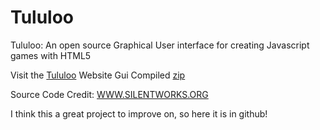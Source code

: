 Tululoo
=======

Tululoo: An open source Graphical User interface for creating Javascript games with HTML5

Visit the [Tululoo](http://tululoo.com/) Website
Gui Compiled [zip](https://www.dropbox.com/s/swrem0ls8p34280/tululoo130.zip?dl=0)

Source Code Credit: [WWW.SILENTWORKS.ORG](http://www.silentworks.com)

I think this a great project to improve on, so here it is in github!
